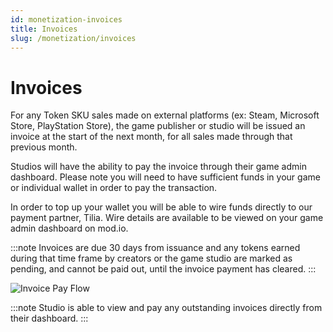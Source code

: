 ```yaml
---
id: monetization-invoices
title: Invoices
slug: /monetization/invoices
---
```


# Invoices

For any Token SKU sales made on external platforms (ex: Steam, Microsoft Store, PlayStation Store), the game publisher or studio will be issued an invoice at the start of the next month, for all sales made through that previous month.

Studios will have the ability to pay the invoice through their game admin dashboard. Please note you will need to have sufficient funds in your game or individual wallet in order to pay the transaction.

In order to top up your wallet you will be able to wire funds directly to our payment partner, Tilia. Wire details are available to be viewed on your game admin dashboard on mod.io.

:::note
Invoices are due 30 days from issuance and any tokens earned during that time frame by creators or the game studio are marked as pending, and cannot be paid out, until the invoice payment has cleared.
:::

![Invoice Pay Flow](images/invoice-pay.png)

:::note
Studio is able to view and pay any outstanding invoices directly from their dashboard.
:::